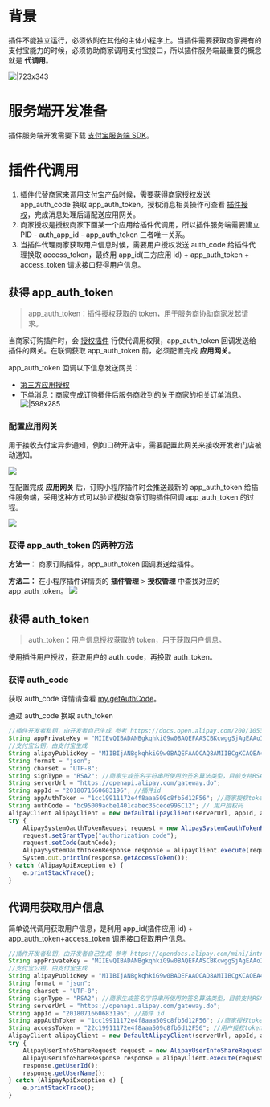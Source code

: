 # 背景

插件不能独立运行，必须依附在其他的主体小程序上。当插件需要获取商家拥有的支付宝能力的时候，必须协助商家调用支付宝接口，所以插件服务端最重要的概念就是 **代调用**。

![|723x343](https://cdn.nlark.com/lark/0/2018/png/121845/1534930605454-1a0ded06-5008-4c1a-8fe0-cdbc25cd22d8.png?x-oss-process=image/resize,w_2400#align=left&display=inline&height=353&margin=%5Bobject%20Object%5D&originHeight=1137&originWidth=2400&status=done&style=none&width=746)

# 服务端开发准备

插件服务端开发需要下载 [支付宝服务端 SDK](https://opendocs.alipay.com/common/02n6z6)。

# 插件代调用

1. 插件代替商家来调用支付宝产品时候，需要获得商家授权发送 app_auth_code 换取 app_auth_token。授权消息相关操作可查看 [插件授权](https://opendocs.alipay.com/mini/plugin/auth)，完成消息处理后请配送应用网关。
1. 商家授权是授权商家下面某一个应用给插件代调用，所以插件服务端需要建立 PID - auth_app_id - app_auth_token 三者唯一关系。
1. 当插件代理商家获取用户信息时候，需要用户授权发送 auth_code 给插件代理换取 access_token，最终用 app_id(三方应用 id) + app_auth_token + access_token 请求接口获得用户信息。

## 获得 app_auth_token

> app_auth_token：插件授权获取的 token，用于服务商协助商家发起请求。

当商家订购插件时，会 [授权插件](https://opendocs.alipay.com/mini/00g03z) 行使代调用权限，app_auth_token 回调发送给插件的网关。在联调获取 app_auth_token 前，必须配置完成 **应用网关**。

app_auth_token 回调以下信息发送网关：

- [第三方应用授权](https://opendocs.alipay.com/isv/10467/xldcyq)
- 下单消息：商家完成订购插件后服务商收到的关于商家的相关订单消息。 ![|598x285](https://gw.alipayobjects.com/zos/skylark-tools/public/files/d3892286bfd89b8ea0c5696c5dc336a9.png#align=left&display=inline&height=285&margin=%5Bobject%20Object%5D&originHeight=571&originWidth=1197&status=done&style=none&width=598)

### 配置应用网关

用于接收支付宝异步通知，例如口碑开店中，需要配置此网关来接收开发者门店被动通知。

![](https://cdn.nlark.com/yuque/0/2022/png/179989/1661421480252-555104d6-19ce-49f8-9d67-31a0ec6c470d.png)

在配置完成 **应用网关** 后，订购小程序插件时会推送最新的 app_auth_token 给插件服务端，采用这种方式可以验证模拟商家订购插件回调 app_auth_token 的过程。

![](https://cdn.nlark.com/yuque/0/2022/png/179989/1661421228979-f3d258bb-4245-465e-a68b-c13e62d449a5.png)

### 获得 app_auth_token 的两种方法

**方法一：** 商家订购插件，app_auth_token 回调发送给插件。

**方法二：** 在小程序插件详情页的 **插件管理** > **授权管理** 中查找对应的 app_auth_token。 ![](https://cdn.nlark.com/yuque/0/2022/png/179989/1661421417475-8975cab3-020a-41ed-8daf-b06acc520772.png)

## 获得 auth_token

> auth_token：用户信息授权获取的 token，用于获取用户信息。

使用插件用户授权，获取用户的 auth_code，再换取 auth_token。

### 获得 auth_code

获取 auth_code 详情请查看 [my.getAuthCode](https://opendocs.alipay.com/mini/api/openapi-authorize)。

通过 auth_code 换取 auth_token

```javascript
//插件开发者私钥，由开发者自己生成 参考 https://docs.open.alipay.com/200/105310#s2
String appPrivateKey = "MIIEvQIBADANBgkqhkiG9w0BAQEFAASCBKcwggSjAgEAAoIBAQCKnImlg1tZYi4UBFwk3A4L3LjuAy";
//支付宝公钥，由支付宝生成
String alipayPublicKey = "MIIBIjANBgkqhkiG9w0BAQEFAAOCAQ8AMIIBCgKCAQEA4r6vW";
String format = "json";
String charset = "UTF-8";
String signType = "RSA2"; //商家生成签名字符串所使用的签名算法类型，目前支持RSA2和RSA，推荐使用RSA2
String serverUrl = "https://openapi.alipay.com/gateway.do";
String appId = "2018071660683196"; //插件id
String appAuthToken = "1cc19911172e4f8aaa509c8fb5d12F56"; //商家授权token https://docs.open.alipay.com/20160728150111277227/intro
String authCode = "bc95009acbe1401cabec35cece99SC12"; // 用户授权码
AlipayClient alipayClient = new DefaultAlipayClient(serverUrl, appId, appPrivateKey, format, charset, alipayPublicKey, signType);
try {
    AlipaySystemOauthTokenRequest request = new AlipaySystemOauthTokenRequest();
    request.setGrantType("authorization_code");
    request.setCode(authCode);
    AlipaySystemOauthTokenResponse response = alipayClient.execute(request, null, appAuthToken);
    System.out.println(response.getAccessToken());
} catch (AlipayApiException e) {
    e.printStackTrace();
}
```

## 代调用获取用户信息

简单说代调用获取用户信息，是利用 app_id(插件应用 id) + app_auth_token+access_token 调用接口获取用户信息。

```javascript
//插件开发者私钥，由开发者自己生成 参考 https://opendocs.alipay.com/mini/introduce/01p6u8
String appPrivateKey = "MIIEvQIBADANBgkqhkiG9w0BAQEFAASCBKcwggSjAgEAAoIBAQCKnImlg1tZYi4UBFwk3A4L3LjuAy";
//支付宝公钥，由支付宝生成
String alipayPublicKey = "MIIBIjANBgkqhkiG9w0BAQEFAAOCAQ8AMIIBCgKCAQEA4r6vW";
String format = "json";
String charset = "UTF-8";
String signType = "RSA2"; //商家生成签名字符串所使用的签名算法类型，目前支持RSA2和RSA，推荐使用RSA2
String serverUrl = "https://openapi.alipay.com/gateway.do";
String appId = "2018071660683196"; //插件 id
String appAuthToken = "1cc19911172e4f8aaa509c8fb5d12F56"; //商家授权token https://opendocs.alipay.com/isv/10467/xldcyq
String accessToken = "22c19911172e4f8aaa509c8fb5d12F56"; //用户授权token
AlipayClient alipayClient = new DefaultAlipayClient(serverUrl, appId, appPrivateKey, format, charset, alipayPublicKey, signType);
try {
    AlipayUserInfoShareRequest request = new AlipayUserInfoShareRequest();
    AlipayUserInfoShareResponse response = alipayClient.execute(request, accessToken, appAuthToken);
    response.getUserId();
    response.getUserName();
} catch (AlipayApiException e) {
    e.printStackTrace();
}
```
